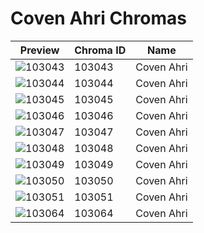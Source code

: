 # Coven Ahri Chromas

| Preview | Chroma ID | Name |
|---------|-----------|------|
| ![103043](https://raw.communitydragon.org/latest/plugins/rcp-be-lol-game-data/global/default/v1/champion-chroma-images/103/103043.png) | 103043 | Coven Ahri |
| ![103044](https://raw.communitydragon.org/latest/plugins/rcp-be-lol-game-data/global/default/v1/champion-chroma-images/103/103044.png) | 103044 | Coven Ahri |
| ![103045](https://raw.communitydragon.org/latest/plugins/rcp-be-lol-game-data/global/default/v1/champion-chroma-images/103/103045.png) | 103045 | Coven Ahri |
| ![103046](https://raw.communitydragon.org/latest/plugins/rcp-be-lol-game-data/global/default/v1/champion-chroma-images/103/103046.png) | 103046 | Coven Ahri |
| ![103047](https://raw.communitydragon.org/latest/plugins/rcp-be-lol-game-data/global/default/v1/champion-chroma-images/103/103047.png) | 103047 | Coven Ahri |
| ![103048](https://raw.communitydragon.org/latest/plugins/rcp-be-lol-game-data/global/default/v1/champion-chroma-images/103/103048.png) | 103048 | Coven Ahri |
| ![103049](https://raw.communitydragon.org/latest/plugins/rcp-be-lol-game-data/global/default/v1/champion-chroma-images/103/103049.png) | 103049 | Coven Ahri |
| ![103050](https://raw.communitydragon.org/latest/plugins/rcp-be-lol-game-data/global/default/v1/champion-chroma-images/103/103050.png) | 103050 | Coven Ahri |
| ![103051](https://raw.communitydragon.org/latest/plugins/rcp-be-lol-game-data/global/default/v1/champion-chroma-images/103/103051.png) | 103051 | Coven Ahri |
| ![103064](https://raw.communitydragon.org/latest/plugins/rcp-be-lol-game-data/global/default/v1/champion-chroma-images/103/103064.png) | 103064 | Coven Ahri |